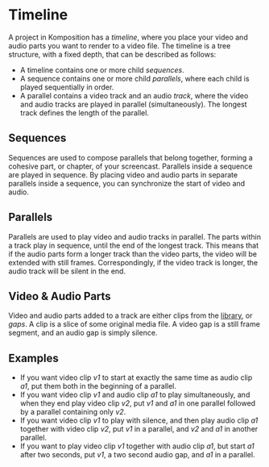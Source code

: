 Timeline
========

A project in Komposition has a *timeline*, where you place your video and
audio parts you want to render to a video file. The timeline is a tree
structure, with a fixed depth, that can be described as follows:

* A timeline contains one or more child *sequences*.
* A sequence contains one or more child *parallels*, where each child
  is played sequentially in order.
* A parallel contains a video track and an audio _track_, where the
  video and audio tracks are played in parallel (simultaneously). The
  longest track defines the length of the parallel.

## Sequences

Sequences are used to compose parallels that belong together, forming a
cohesive part, or chapter, of your screencast. Parallels inside a sequence
are played in sequence. By placing video and audio parts in separate
parallels inside a sequence, you can synchronize the start of video and
audio.

## Parallels

Parallels are used to play video and audio tracks in parallel. The parts
within a track play in sequence, until the end of the longest track. This
means that if the audio parts form a longer track than the video parts, the
video will be extended with still frames. Correspondingly, if the video track
is longer, the audio track will be silent in the end.

## Video & Audio Parts

Video and audio parts added to a track are either clips from the
[library](library.md), or *gaps*. A clip is a slice of some original media
file. A video gap is a still frame segment, and an audio gap is simply
silence.

## Examples

* If you want video clip *v1* to start at exactly the same time as
  audio clip *a1*, put them both in the beginning of a parallel.
* If you want video clip *v1* and audio clip *a1* to play simultaneously, and when
  they end play video clip *v2*, put *v1* and *a1* in one parallel followed by
  a parallel containing only *v2*.
* If you want video clip *v1* to play with silence, and then play audio clip
  *a1* together with video clip *v2*, put *v1* in a parallel, and *v2* and *a1*
  in another parallel.
* If you want to play video clip *v1* together with audio clip *a1*, but start
  *a1* after two seconds, put *v1*, a two second audio gap, and *a1* in a
  parallel.

